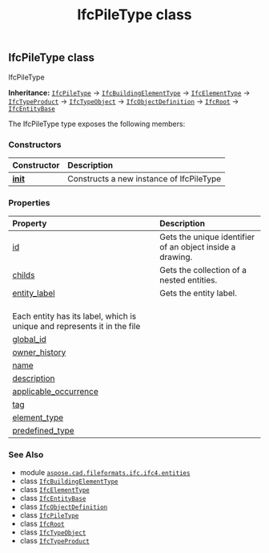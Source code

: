 ﻿---
title: IfcPileType class
second_title: Aspose.CAD for Python via .NET API References
description: 
type: docs
weight: 4180
url: /python-net/aspose.cad.fileformats.ifc.ifc4.entities/ifcpiletype/
is_root: false
---

## IfcPileType class

IfcPileType



**Inheritance:** [`IfcPileType`](/cad/python-net/aspose.cad.fileformats.ifc.ifc4.entities/ifcpiletype) → 
[`IfcBuildingElementType`](/cad/python-net/aspose.cad.fileformats.ifc.ifc4.entities/ifcbuildingelementtype) → 
[`IfcElementType`](/cad/python-net/aspose.cad.fileformats.ifc.ifc4.entities/ifcelementtype) → 
[`IfcTypeProduct`](/cad/python-net/aspose.cad.fileformats.ifc.ifc4.entities/ifctypeproduct) → 
[`IfcTypeObject`](/cad/python-net/aspose.cad.fileformats.ifc.ifc4.entities/ifctypeobject) → 
[`IfcObjectDefinition`](/cad/python-net/aspose.cad.fileformats.ifc.ifc4.entities/ifcobjectdefinition) → 
[`IfcRoot`](/cad/python-net/aspose.cad.fileformats.ifc.ifc4.entities/ifcroot) → 
[`IfcEntityBase`](/cad/python-net/aspose.cad.fileformats.ifc/ifcentitybase)



The IfcPileType type exposes the following members:

### Constructors
| Constructor | Description |
| :- | :- |
| [__init__](/cad/python-net/aspose.cad.fileformats.ifc.ifc4.entities/ifcpiletype/__init__/#) | Constructs a new instance of IfcPileType |


### Properties
| Property | Description |
| :- | :- |
| [id](/cad/python-net/aspose.cad.fileformats.ifc.ifc4.entities/ifcpiletype/id) | Gets the unique identifier of an object inside a drawing. |
| [childs](/cad/python-net/aspose.cad.fileformats.ifc.ifc4.entities/ifcpiletype/childs) | Gets the collection of a nested entities. |
| [entity_label](/cad/python-net/aspose.cad.fileformats.ifc.ifc4.entities/ifcpiletype/entity_label) | Gets the entity label.<br/>Each entity has its label, which is unique and represents it in the file |
| [global_id](/cad/python-net/aspose.cad.fileformats.ifc.ifc4.entities/ifcpiletype/global_id) |  |
| [owner_history](/cad/python-net/aspose.cad.fileformats.ifc.ifc4.entities/ifcpiletype/owner_history) |  |
| [name](/cad/python-net/aspose.cad.fileformats.ifc.ifc4.entities/ifcpiletype/name) |  |
| [description](/cad/python-net/aspose.cad.fileformats.ifc.ifc4.entities/ifcpiletype/description) |  |
| [applicable_occurrence](/cad/python-net/aspose.cad.fileformats.ifc.ifc4.entities/ifcpiletype/applicable_occurrence) |  |
| [tag](/cad/python-net/aspose.cad.fileformats.ifc.ifc4.entities/ifcpiletype/tag) |  |
| [element_type](/cad/python-net/aspose.cad.fileformats.ifc.ifc4.entities/ifcpiletype/element_type) |  |
| [predefined_type](/cad/python-net/aspose.cad.fileformats.ifc.ifc4.entities/ifcpiletype/predefined_type) |  |



### See Also
* module [`aspose.cad.fileformats.ifc.ifc4.entities`](..)
* class [`IfcBuildingElementType`](/cad/python-net/aspose.cad.fileformats.ifc.ifc4.entities/ifcbuildingelementtype)
* class [`IfcElementType`](/cad/python-net/aspose.cad.fileformats.ifc.ifc4.entities/ifcelementtype)
* class [`IfcEntityBase`](/cad/python-net/aspose.cad.fileformats.ifc/ifcentitybase)
* class [`IfcObjectDefinition`](/cad/python-net/aspose.cad.fileformats.ifc.ifc4.entities/ifcobjectdefinition)
* class [`IfcPileType`](/cad/python-net/aspose.cad.fileformats.ifc.ifc4.entities/ifcpiletype)
* class [`IfcRoot`](/cad/python-net/aspose.cad.fileformats.ifc.ifc4.entities/ifcroot)
* class [`IfcTypeObject`](/cad/python-net/aspose.cad.fileformats.ifc.ifc4.entities/ifctypeobject)
* class [`IfcTypeProduct`](/cad/python-net/aspose.cad.fileformats.ifc.ifc4.entities/ifctypeproduct)
